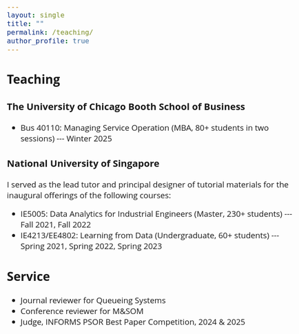 ```yaml
---
layout: single
title: ""
permalink: /teaching/
author_profile: true
---
```


<style>
@import url('https://fonts.googleapis.com/css2?family=Open+Sans&display=swap');
</style>
<!-- <body style="font-family: sans-serif; font-size: 9pt;"> -->
<body style="font-family: Open Sans; font-style: light; font-size: 14pt;">



<h2>Teaching</h2>
<h3>The University of Chicago Booth School of Business</h3>
<ul>
	<li>Bus 40110: Managing Service Operation (MBA, 80+ students in two sessions) --- Winter 2025</li>
</ul>

<h3>National University of Singapore</h3>
I served as the lead tutor and principal designer of tutorial materials for the inaugural offerings of the following courses:
<ul>
	<li>IE5005: Data Analytics for Industrial Engineers (Master, 230+ students) --- Fall 2021, Fall 2022</li>
  <li> IE4213/EE4802: Learning from Data (Undergraduate, 60+ students) --- Spring 2021, Spring 2022, Spring 2023</li>
</ul>

<h2>Service</h2>
<ul>
	<li>Journal reviewer for Queueing Systems</li>
  <li> Conference reviewer for M&SOM</li>
  <li> Judge, INFORMS PSOR Best Paper Competition, 2024 & 2025</li>
</ul>

</body>